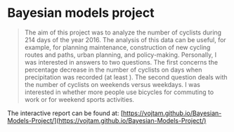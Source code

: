 # Bayesian models project

> The aim of this project was to analyze the number of cyclists during 214 days of the year 2016. The analysis of this data can be useful, for example, for planning maintenance, construction of new cycling routes and paths, urban planning, and policy-making. Personally, I was interested in answers to two questions. The first concerns the percentage decrease in the number of cyclists on days when precipitation was recorded (at least
). The second question deals with the number of cyclists on weekends versus weekdays. I was interested in whether more people use bicycles for commuting to work or for weekend sports activities. 



The interactive report can be found at: [https://vojtam.github.io/Bayesian-Models-Project/](https://vojtam.github.io/Bayesian-Models-Project/)

